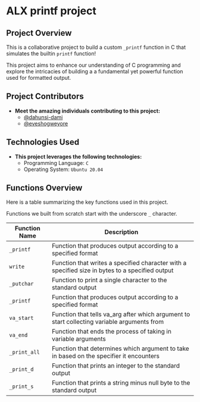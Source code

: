 # ALX printf project

## Project Overview

This is a collaborative project to build a custom `_printf` function in C that simulates the builtin `printf` function!

This project aims to enhance our understanding of C programming and explore the intricacies of building a a fundamental yet powerful function used for formatted output.

## Project Contributors

- **Meet the amazing individuals contributing to this project:**
  - [@dahunsi-dami](https://github.com/dahunsi-dami)
  - [@eveshogweyore](https://github.com/eveshogweyore)

## Technologies Used

- **This project leverages the following technologies:**
  - Programming Language: `C`
  - Operating System: `Ubuntu 20.04`

## Functions Overview

Here is a table summarizing the key functions used in this project.

Functions we built from scratch start with the underscore `_` character.

| Function Name 		| Description 													|
| ----------------------|---------------------------------------------------------------|
| `_printf`			| Function that produces output according to a specified format			|
| `write`   | Function that writes a specified character with a specified size in bytes to a specified output   |
| `_putchar`			| Function to print a single character to the standard output   |
| `_printf`			| Function that produces output according to a specified format			|
| `va_start`   | Function that tells va_arg after which argument to start collecting variable arguments from   |
| `va_end`   | Function that ends the process of taking in variable arguments   |
| `_print_all`   | Function that determines which argument to take in based on the specifier it encounters   |
| `_print_d`   | Function that prints an integer to the standard output   |
| `_print_s`   | Function that prints a string minus null byte to the standard output   |
